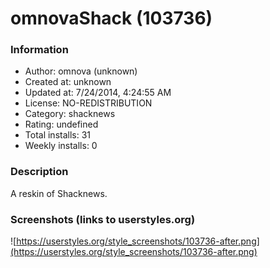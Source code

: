 # omnovaShack (103736)

### Information
- Author: omnova (unknown)
- Created at: unknown
- Updated at: 7/24/2014, 4:24:55 AM
- License: NO-REDISTRIBUTION
- Category: shacknews
- Rating: undefined
- Total installs: 31
- Weekly installs: 0


### Description
A reskin of Shacknews.


### Screenshots (links to userstyles.org)
![https://userstyles.org/style_screenshots/103736-after.png](https://userstyles.org/style_screenshots/103736-after.png)


